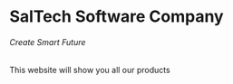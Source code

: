 # SalTech Software Company
###### Create Smart Future

This website will show you all our products

